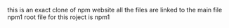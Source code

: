 this is an exact clone of npm website 
all the files are linked to the main file npm1
root file for this roject is npm1
